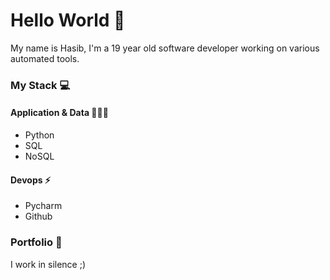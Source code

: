 # Hello World 🐍
My name is Hasib, I'm a 19 year old software developer working on various automated tools.

### My Stack 💻
#### Application & Data 👨🏽‍💻
- Python 
- SQL
- NoSQL

#### Devops ⚡️
- Pycharm
- Github

### Portfolio 📌
I work in silence ;)

<!--
**w1-naserieh/w1-naserieh** is a ✨ _special_ ✨ repository because its `README.md` (this file) appears on your GitHub profile.

Here are some ideas to get you started:

- 🔭 I’m currently working on ...
- 🌱 I’m currently learning ...
- 👯 I’m looking to collaborate on ...
- 🤔 I’m looking for help with ...
- 💬 Ask me about ...
- 📫 How to reach me: ...
- 😄 Pronouns: ...
- ⚡ Fun fact: ...
-->
